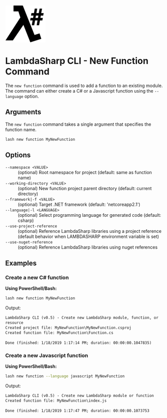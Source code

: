 ![λ#](../../../Docs/LambdaSharpLogo.png)

# LambdaSharp CLI - New Function Command

The `new function` command is used to add a function to an existing module. The command can either create a C# or a Javascript function using the `--language` option.

## Arguments

The `new function` command takes a single argument that specifies the function name.

```bash
lash new function MyNewFunction
```

## Options

<dl>

<dt><code>--namespace &lt;VALUE&gt;</code></dt>
<dd>(optional) Root namespace for project (default: same as function name)</dd>

<dt><code>--working-directory &lt;VALUE&gt;</code></dt>
<dd>(optional) New function project parent directory (default: current directory)</dd>

<dt><code>--framework|-f &lt;VALUE&gt;</code></dt>
<dd>(optional) Target .NET framework (default: 'netcoreapp2.1')</dd>

<dt><code>--language|-l &lt;LANGUAGE&gt;</code></dt>
<dd>(optional) Select programming language for generated code (default: csharp)</dd>

<dt><code>--use-project-reference</code></dt>
<dd>(optional) Reference LambdaSharp libraries using a project reference (default behavior when LAMBDASHARP environment variable is set)</dd>

<dt><code>--use-nuget-reference</code></dt>
<dd>(optional) Reference LambdaSharp libraries using nuget references</dd>

</dl>

## Examples

### Create a new C# function

__Using PowerShell/Bash:__
```bash
lash new function MyNewFunction
```

Output:
```
LambdaSharp CLI (v0.5) - Create new LambdaSharp module, function, or resource
Created project file: MyNewFunction\MyNewFunction.csproj
Created function file: MyNewFunction\Function.cs

Done (finished: 1/18/2019 1:17:14 PM; duration: 00:00:00.1047835)
```

### Create a new Javascript function

__Using PowerShell/Bash:__
```bash
lash new function --language javascript MyNewFunction
```

Output:
```
LambdaSharp CLI (v0.5) - Create new LambdaSharp module or function
Created function file: MyNewFunction\index.js

Done (finished: 1/18/2019 1:17:47 PM; duration: 00:00:00.1073753
```
